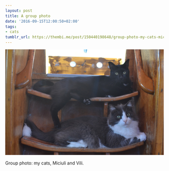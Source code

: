 ```yaml
---
layout: post
title: A group photo
date: '2016-09-15T12:00:50+02:00'
tags:
- cats
tumblr_url: https://thembi.me/post/150440198648/group-photo-my-cats-miciuli-and-vili
---
```

 ![](/files/tumblr_od6yu9Hy8R1tq106bo1_1280.jpg)  

Group photo: my cats, Miciuli and Vili.

